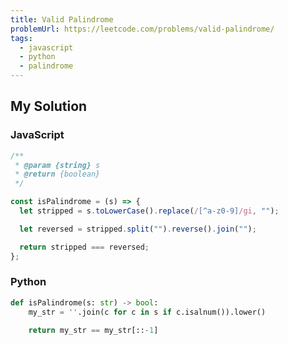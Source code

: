 ```yaml
---
title: Valid Palindrome
problemUrl: https://leetcode.com/problems/valid-palindrome/
tags:
  - javascript
  - python
  - palindrome
---
```


## My Solution

### JavaScript

```javascript
/**
 * @param {string} s
 * @return {boolean}
 */

const isPalindrome = (s) => {
  let stripped = s.toLowerCase().replace(/[^a-z0-9]/gi, "");

  let reversed = stripped.split("").reverse().join("");

  return stripped === reversed;
};
```

### Python

```py
def isPalindrome(s: str) -> bool:
    my_str = ''.join(c for c in s if c.isalnum()).lower()

    return my_str == my_str[::-1]
```
